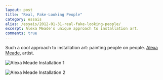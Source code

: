 ```yaml
---
layout: post
title: "Real, Fake-Looking People"
category: essais
alias: /essais/2012-01-31-real-fake-looking-people/
excerpt: Alexa Meade's unique approach to installation art.
comments: true
---
```


Such a cool approach to installation art: painting people on people.
[Alexa Meade](http://www.alexameade.com), artist.

![Alexa Meade Installation 1](http://www.vincentbarr.com/assets/images/alexa-meade-1.png)  

![Alexa Meade Installation 2](http://www.vincentbarr.com/assets/images/alexa-meade-2.png)  

<a href="https://plus.google.com/+VincentBarr0?rel=author"></a>